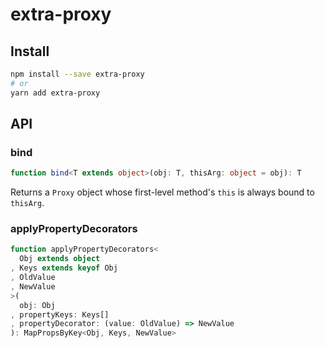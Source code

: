 # extra-proxy
## Install
```sh
npm install --save extra-proxy
# or
yarn add extra-proxy
```

## API
### bind
```ts
function bind<T extends object>(obj: T, thisArg: object = obj): T
```

Returns a `Proxy` object whose first-level method's `this` is always bound to `thisArg`.

### applyPropertyDecorators
```ts
function applyPropertyDecorators<
  Obj extends object
, Keys extends keyof Obj
, OldValue
, NewValue
>(
  obj: Obj
, propertyKeys: Keys[]
, propertyDecorator: (value: OldValue) => NewValue
): MapPropsByKey<Obj, Keys, NewValue>
```
